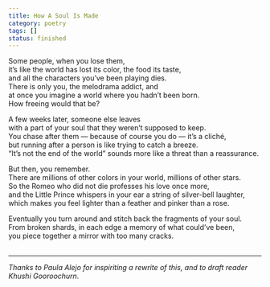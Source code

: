 ```yaml
---
title: How A Soul Is Made
category: poetry
tags: []
status: finished
---
```


Some people, when you lose them,  
it’s like the world has lost its color, the food its taste,  
and all the characters you’ve been playing dies.  
There is only you, the melodrama addict, and  
at once you imagine a world where you hadn’t been born.  
How freeing would that be?

A few weeks later, someone else leaves  
with a part of your soul that they weren’t supposed to keep.  
You chase after them — because of course you do — it’s a cliché,  
but running after a person is like trying to catch a breeze.  
“It’s not the end of the world” sounds more like a threat than a reassurance.

But then, you remember.  
There are millions of other colors in your world, millions of other stars.  
So the Romeo who did not die professes his love once more,  
and the Little Prince whispers in your ear a string of silver-bell laughter,  
which makes you feel lighter than a feather and pinker than a rose.  

Eventually you turn around and stitch back the fragments of your soul.  
From broken shards, in each edge a memory of what could’ve been,  
you piece together a mirror with too many cracks.  
<br>

---

*Thanks to Paula Alejo for inspiriting a rewrite of this, and to draft reader Khushi Gooroochurn.*
